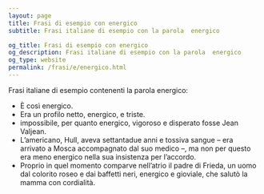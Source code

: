 ```yaml
---
layout: page
title: Frasi di esempio con energico 
subtitle: Frasi italiane di esempio con la parola  energico

og_title: Frasi di esempio con energico 
og_description: Frasi italiane di esempio con la parola  energico
og_type: website
permalink: /frasi/e/energico.html
---
```


Frasi italiane di esempio contenenti la parola energico:


- È così energico.
- Era un profilo netto, energico, e triste.
- impossibile, per quanto energico, vigoroso e disperato fosse Jean Valjean.
- L’americano, Hull, aveva settantadue anni e tossiva sangue – era arrivato a Mosca accompagnato dal suo medico –, ma non per questo era meno energico nella sua insistenza per l’accordo.
- Proprio in quel momento comparve nell’atrio il padre di Frieda, un uomo dal colorito roseo e dai baffetti neri, energico e gioviale, che salutò la mamma con cordialità.
